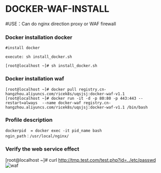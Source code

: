 # DOCKER-WAF-INSTALL #

#USE：Can do nginx direction proxy or WAF firewall


### Docker installation docker ###



    #install docker

    execute: sh install_docker.sh

    [root@localhost ~]# sh install_docker.sh


### Docker installation waf ###

    [root@localhost ~]# docker pull registry.cn-hangzhou.aliyuncs.com/ricek8s/uqsjsj:docker-waf-v1.1
    [root@localhost ~]# docker run -it -d -p 80:80 -p 443:443 --restart=always  --name docker-waf registry.cn-hangzhou.aliyuncs.com/ricek8s/uqsjsj:docker-waf-v1.1 /bin/bash



### Profile description ###
    dockerpid  = docker exec -it pid_name bash
    ngin_path：/usr/local/nginx/



### Verify the web service effect ###
[root@localhost ~]# curl http://tmp.test.com/test.php?id=../etc/passwd
![waf](https://share-emlog.oss-cn-beijing.aliyuncs.com/waf-web.png)






